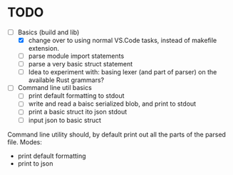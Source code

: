 # TODO

- [ ] Basics (build and lib)
  - [x] change over to using normal VS.Code tasks, instead of makefile extension.
  - [ ] parse module import statements
  - [ ] parse a very basic struct statement
  - [ ] Idea to experiment with: basing lexer (and part of parser) on the available Rust grammars?

- [ ] Command line util basics
  - [ ] print default formatting to stdout
  - [ ] write and read a baisc serialized blob, and print to stdout
  - [ ] print a basic struct ito json stdout
  - [ ] input json to basic struct

Command line utility should, by default print out all the parts of the parsed file.
Modes:

- print default formatting
- print to json
